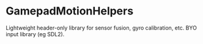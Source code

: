 # GamepadMotionHelpers
Lightweight header-only library for sensor fusion, gyro calibration, etc. BYO input library (eg SDL2).
